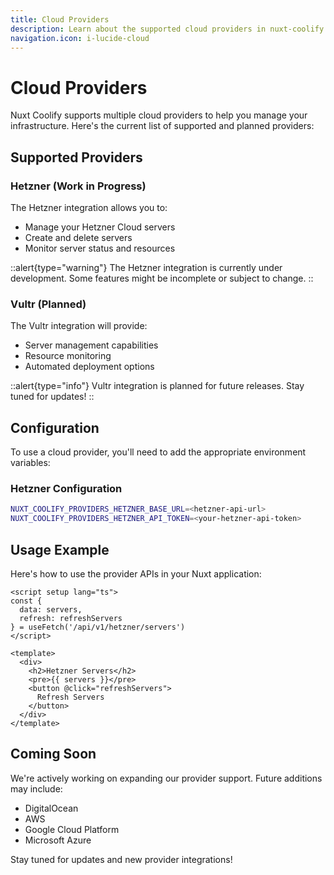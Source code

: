 ```yaml
---
title: Cloud Providers
description: Learn about the supported cloud providers in nuxt-coolify.
navigation.icon: i-lucide-cloud
---
```


# Cloud Providers

Nuxt Coolify supports multiple cloud providers to help you manage your infrastructure. Here's the current list of supported and planned providers:

## Supported Providers

### Hetzner (Work in Progress)

The Hetzner integration allows you to:
- Manage your Hetzner Cloud servers
- Create and delete servers
- Monitor server status and resources

::alert{type="warning"}
The Hetzner integration is currently under development. Some features might be incomplete or subject to change.
::

### Vultr (Planned)

The Vultr integration will provide:
- Server management capabilities
- Resource monitoring
- Automated deployment options

::alert{type="info"}
Vultr integration is planned for future releases. Stay tuned for updates!
::

## Configuration

To use a cloud provider, you'll need to add the appropriate environment variables:

### Hetzner Configuration

```bash
NUXT_COOLIFY_PROVIDERS_HETZNER_BASE_URL=<hetzner-api-url>
NUXT_COOLIFY_PROVIDERS_HETZNER_API_TOKEN=<your-hetzner-api-token>
```

## Usage Example

Here's how to use the provider APIs in your Nuxt application:

```vue
<script setup lang="ts">
const { 
  data: servers, 
  refresh: refreshServers 
} = useFetch('/api/v1/hetzner/servers')
</script>

<template>
  <div>
    <h2>Hetzner Servers</h2>
    <pre>{{ servers }}</pre>
    <button @click="refreshServers">
      Refresh Servers
    </button>
  </div>
</template>
```

## Coming Soon

We're actively working on expanding our provider support. Future additions may include:
- DigitalOcean
- AWS
- Google Cloud Platform
- Microsoft Azure

Stay tuned for updates and new provider integrations! 